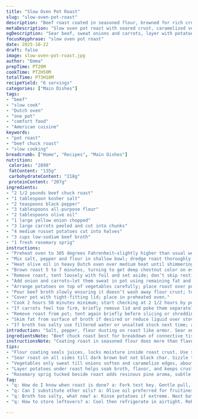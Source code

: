 ```yaml
---
title: "Slow Oven Pot Roast"
slug: "slow-oven-pot-roast"
description: "Beef roast coated in seasoned flour, browned for rich crust. Onions and carrots soften and caramelize, adding depth. Potatoes layered beneath meat soak up beef broth with fresh rosemary aroma. Slow oven cooking until meat pulls apart with fork. Adjust seasoning early; watch browning stages closely. Substitute russet for potatoes or thyme for rosemary. Use olive oil in place of vegetable oil for more flavor. Flour coating locks juices and encourages crust. Caramelizing veggies adds sweetness that balances fat. Use heavy Dutch oven to retain heat. Beware overcooking carrots; they should keep shape but soften. Tactile cues best guide doneness. High sodium broth helps seasoning but rinse if too salty. No rush—slow is key."
metaDescription: "Slow oven pot roast with seared crust, caramelized veggies, rosemary aroma. Tender beef pulls apart after hours in Dutch oven, layered with potatoes and broth."
ogDescription: "Sear beef, sweat onions and carrots, layer with potatoes and rosemary. Slow cook till fork-tender. Watch crust, aromas, and textures closely. No rush here."
focusKeyphrase: "slow oven pot roast"
date: 2025-10-22
draft: false
image: slow-oven-pot-roast.jpg
author: "Emma"
prepTime: PT20M
cookTime: PT2H50M
totalTime: PT3H10M
recipeYield: "6 servings"
categories: ["Main Dishes"]
tags:
- "beef"
- "slow cook"
- "Dutch oven"
- "one pot"
- "comfort food"
- "American cuisine"
keywords:
- "pot roast"
- "beef chuck roast"
- "slow cooking"
breadcrumb: ["Home", "Recipes", "Main Dishes"]
nutrition: 
 calories: "2898"
 fatContent: "135g"
 carbohydrateContent: "218g"
 proteinContent: "207g"
ingredients:
- "2 1/2 pounds beef chuck roast"
- "1 tablespoon kosher salt"
- "2 teaspoons black pepper"
- "3 tablespoons all-purpose flour"
- "2 tablespoons olive oil"
- "1 large yellow onion chopped"
- "3 large carrots peeled and cut into chunks"
- "4 medium russet potatoes cut into halves"
- "3 cups low-sodium beef broth"
- "1 fresh rosemary sprig"
instructions:
- "Preheat oven to 305 degrees Fahrenheit—slightly higher than usual works better for crust development."
- "Mix salt, pepper and flour in shallow bowl; dredge roast thoroughly ensuring even coating all sides—helps seal in juices during cooking."
- "Heat olive oil in heavy Dutch oven over medium heat until shimmering—should sizzle drop of water."
- "Brown roast 5 to 7 minutes, turning to get deep chestnut color on every face—don’t rush browning or you lose flavor."
- "Remove roast, tent loosely with foil and set aside; don’t skip resting or meat steals moisture back when cooking."
- "Add onion and carrots—let them sweat in pot using remaining fat and oil if needed. After 4 minutes onions soften and edges caramelize releasing aroma—not fully cooked yet."
- "Arrange potatoes on top of vegetables carefully; place roast over potatoes."
- "Pour beef broth slowly ensuring it doesn’t wash away flour crust; tuck rosemary sprig on top or beside roast for subtle resinous punch."
- "Cover pot with tight-fitting lid; place in preheated oven."
- "Cook 2 hours 50 minutes minimum; start checking at 2 1/2 hours by poking meat with fork—it should slip away with gentle pull, no resistance."
- "If carrots feel too firm, briefly remove lid and poke them separately to check, replace after."
- "Remove roast from pot; tent again briefly before slicing or shredding."
- "Skim fat from surface of broth if desired or reduce liquid over stovetop after removing meat for concentrated sauce."
- "If broth too salty use filtered water or unsalted stock next time; acidic splash of vinegar or tomato paste helps balance if stuck."
introduction: "Salt, pepper, flour dusting on roast like armor. Sear on all sides until crust forms slow but sure. Carrots and onions dancing in leftover oil, their edges catching caramel notes. Potatoes laid down soft bed like pillows under robust beef. Pour broth, rosemary whispers secrets steaming in closed Dutch oven. Hours in slow heat—watch meat loosen like old leather, fall apart with just a press of fork. Learned early: skip water drama; too hot strip crust; onions matter more than you think. Olive oil tweak from vegetable oil changed game—bit richer fat tale. Patience required; not hurried. Judge doneness by texture, fork bite, not watch. “Tender” means nearly falling, not mushy. End result bursts with deep meaty scent, mellow sweetness from roasted veggies, winter comfort in one pot. Always keeps me coming back."
ingredientsNote: "Beef chuck roast best for breakdown of connective tissue—fat marbling melts into buttery texture. Kosher salt preferred for coarse grains yet adjust to taste; broth carries much sodium so go light. Flour coating essential for crust, but for gluten-free swap with cornstarch or rice flour and watch for less browning. Olive oil adds fruitiness; sub vegetable or avocado oil if budget tight but flavor dulls with common oils. Onion and carrot combo classic but celery or parsnip works for earthier undertones. Russets soak up juices well while keeping shape; you can switch to red or Yukon gold if preferred. Fresh rosemary’s pine scent contrasts sweet veggies; thyme or sage more herbaceous. Broth must be good quality; homemade or low sodium boxed for control. Adjust liquid level so it barely covers potatoes ensuring steaming not boiling."
instructionsNote: "Coating roast in seasoned flour does more than flavor—it locks moisture inside, foundation for crust seal. Browning isn’t quick; medium heat is your friend. Check color often as you want deep brown but no black char—that’s bitter. Rest meat after sear to avoid dry interior; makes whole cook more even. Vegetables sautéed only till onions soften and start caramel color—overcook and they lose sweetness, plus texture becomes mushy in long bake. Layers matter: potatoes under roast soak flavor; roast on top keeps crust intact. Pour broth carefully not to wipe flour coat off. Put lid tight or steam escapes; low moisture cooks meat slowly, collagen breaks down, flavor concentrates. Check doneness by fork; if meat fights back, needs more time—don’t rush. Taste broth mid-cook for seasoning, add salt carefully as high sodium can mask flavors. Let rest post oven to settle juices, slice against grain or pull apart. Skim fat or reduce liquid separately for sauce—both valid finishes depending on preference. Keep pot heavy to regulate heat—not all vessels equal. If stuck with tough roast, longer slow cook or slow cooker finish rescue meal."
tips:
- "Flour coating seals juices, locks moisture inside roast crust. Use shallow bowl for even dredging. Watch flour color through browning; don’t let it burn or get bitter. Patience here builds that deep chestnut crust, slow medium heat recommended."
- "Sear roast on all sides till dark brown but not black char. Sizzle test: drop water into hot oil; if it dances, start searing. Rest roast after browning; juices redistribute. Skipping rest dries meat inside once in oven."
- "Vegetables only sweat till onions soften and caramelize edges, about 4 minutes. Overcook means dull sweetness, mushy veggies. Carrots must keep shape; check firmness mid-cook by poking through lid after 2 1/2 hours pull test."
- "Layer potatoes under roast helps soak broth, flavor, and keeps crust intact on roast top. Russet best for firm texture but red or Yukon gold swap works fine. Check liquid just covers potatoes; steam not boil to avoid soggy bed."
- "Rosemary sprig tucked beside roast adds resinous pine aroma, subtle but noticeable after hours. Thyme or sage alternatives shift herbal profile; choose based on personal preferences or what’s on hand."
faq:
- "q: How do I know when roast is done? a: Fork test key. Gentle pull, meat slips apart easily. No resistance left. If still firm, needs more time. Texture best guide, not clock. Watch crust color, too—too dark means too hot."
- "q: Can I substitute other oils? a: Olive oil preferred for fruitiness. Vegetable or avocado work but dull crust flavor. Avoid butter for searing; burns. Budget oils lose flavor clarity here. Flavor shifts subtle but noticeable."
- "q: Broth too salty, what now? a: Rinse potatoes if extreme. Next batch, low sodium broth best choice. Can dilute broth with water or add vinegar splash to balance acidity mid-cook. Tomato paste also cuts saltiness without dulling flavor."
- "q: How to store leftovers? a: Cool then refrigerate in airtight. Reheat gently on stove low to preserve textures. Freeze in portions with broth for sauce later. Avoid microwave reheating; dries meat out fast. Flavor intensifies next day."

---
```

